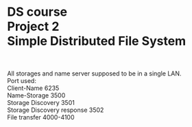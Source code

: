 <h1>DS course <br>
Project 2 <br>
Simple Distributed File System</h1><br>

All storages and name server supposed to be in a single LAN.<br>
Port used:<br>
Client-Name	6235<br>
Name-Storage	3500<br>
Storage Discovery	3501<br>
Storage Discovery response	3502<br>
File transfer	4000-4100<br>
